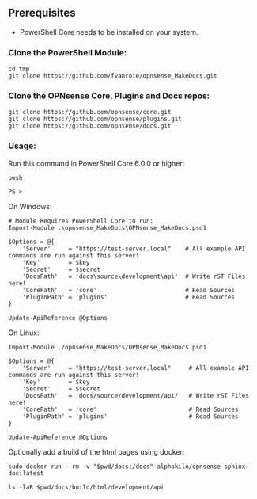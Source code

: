 ## Prerequisites

* PowerShell Core needs to be installed on your system.

### Clone the PowerShell Module:

```
cd tmp
git clone https://github.com/fvanroie/opnsense_MakeDocs.git
```

### Clone the OPNsense Core, Plugins and Docs repos:
```
git clone https://github.com/opnsense/core.git
git clone https://github.com/opnsense/plugins.git
git clone https://github.com/opnsense/docs.git
```

### Usage:

Run this command in PowerShell Core 6.0.0 or higher:
```
pwsh

PS >
```

On Windows:
```
# Module Requires PowerShell Core to run:
Import-Module .\opnsense_MakeDocs\OPNsense_MakeDocs.psd1

$Options = @{
    'Server'     = "https://test-server.local"    # All example API commands are run against this server!
    'Key'        = $key
    'Secret'     = $secret
    'DocsPath'   = 'docs\source\development\api'  # Write rST Files here!
    'CorePath'   = 'core'                         # Read Sources
    'PluginPath' = 'plugins'                      # Read Sources
}

Update-ApiReference @Options
```

On Linux:
```
Import-Module ./opnsense_MakeDocs/OPNsense_MakeDocs.psd1

$Options = @{
    'Server'     = "https://test-server.local"     # All example API commands are run against this server!
    'Key'        = $key
    'Secret'     = $secret
    'DocsPath'   = 'docs/source/development/api/'  # Write rST Files here!
    'CorePath'   = 'core'                          # Read Sources
    'PluginPath' = 'plugins'                       # Read Sources
}

Update-ApiReference @Options
```

Optionally add a build of the html pages using docker:
```
sudo docker run --rm -v "$pwd/docs:/docs" alphakilo/opnsense-sphinx-doc:latest

ls -laR $pwd/docs/build/html/development/api
```